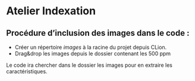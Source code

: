 # Atelier Indexation

## Procédure d’inclusion des images dans le code :

* Créer un répertoire *images* à la racine du projet depuis CLion.
* Drag&drop les images depuis le dossier contenant les 500 ppm

Le code ira chercher dans le dossier les images pour en extraire les caractéristiques. 